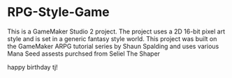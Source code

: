 # RPG-Style-Game
This is a GameMaker Studio 2 project. The project uses a 2D 16-bit pixel art style and is set in a generic fantasy style world. This project was built on the GameMaker ARPG tutorial series by Shaun Spalding and uses various Mana Seed assests purchsed from Seliel The Shaper

happy birthday tj!
